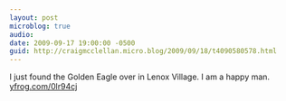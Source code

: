 ```yaml
---
layout: post
microblog: true
audio: 
date: 2009-09-17 19:00:00 -0500
guid: http://craigmcclellan.micro.blog/2009/09/18/t4090580578.html
---
```

I just found the Golden Eagle over in Lenox Village. I am a happy man.  [yfrog.com/0lr94cj](http://yfrog.com/0lr94cj)

